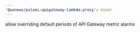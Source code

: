```yaml
---
'@wanews/pulumi-apigateway-lambda-proxy': minor
---
```


allow overriding default periods of API Gateway metric alarms
